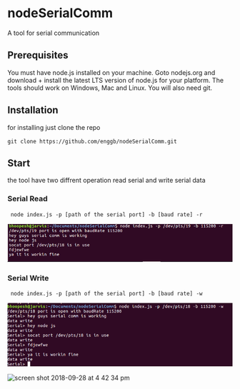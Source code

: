 # nodeSerialComm
A tool for serial communication

## Prerequisites
You must have node.js installed on your machine. Goto nodejs.org and download + install the latest LTS version of node.js for your platform. The tools should work on Windows, Mac and Linux. You will also need git.

## Installation

for installing just clone the repo

    git clone https://github.com/enggb/nodeSerialComm.git  

## Start
the tool have two diffrent operation read serial and write serial data 
### Serial Read

     node index.js -p [path of the serial port] -b [baud rate] -r
     
   ![alt text](https://github.com/enggb/nodeSerialComm/blob/master/image/read.png)
     
     
### Serial Write

     node index.js -p [path of the serial port] -b [baud rate] -w

   ![alt text](https://github.com/enggb/nodeSerialComm/blob/master/image/write.png)
   
   
  <img width="472" alt="screen shot 2018-09-28 at 4 42 34 pm" src="https://user-images.githubusercontent.com/29475903/46206692-7d2a9280-c342-11e8-9991-5b3edbbed860.png">

